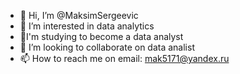 - 👋 Hi, I’m @MaksimSergeevic
- 👀 I’m interested in data analytics
- 🌱I'm studying to become a data analyst
- 💞️ I’m looking to collaborate on data analist
- 📫 How to reach me on email: mak5171@yandex.ru

<!---
MaksimSergeevic/MaksimSergeevic is a ✨ special ✨ repository because its `README.md` (this file) appears on your GitHub profile.
You can click the Preview link to take a look at your changes.
--->
